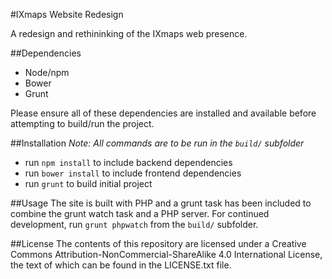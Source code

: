 #IXmaps Website Redesign

A redesign and rethininking of the IXmaps web presence.


##Dependencies
- Node/npm
- Bower
- Grunt

Please ensure all of these dependencies are installed and available before attempting to build/run the project.

##Installation
*Note: All commands are to be run in the `build/` subfolder*
- run `npm install` to include backend dependencies
- run `bower install` to include frontend dependencies
- run `grunt` to build initial project

##Usage
The site is built with PHP and a grunt task has been included to combine the grunt watch task and a PHP server. For continued development, run `grunt phpwatch` from the `build/` subfolder.

##License
The contents of this repository are licensed under a Creative Commons Attribution-NonCommercial-ShareAlike 4.0 International License, the text of which can be found in the LICENSE.txt file.